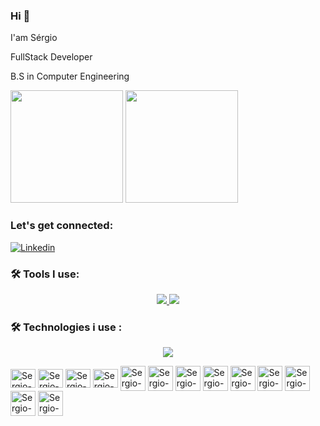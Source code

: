 ### Hi  👋

I'am Sérgio

FullStack Developer

B.S in Computer Engineering

<div>
<img height="180em" src="https://github-readme-stats.vercel.app/api?username=sergiojunnior&show_icons=true&theme=tokyonight"/>
 <img height="180em" src="https://github-readme-stats.vercel.app/api/top-langs/?username=sergiojunnior&layout=compact&theme=tokyonight"/>
  
</div>

###  Let's get connected:
[![Linkedin](https://img.shields.io/badge/LinkedIn-0077B5?style=for-the-badge&logo=linkedin&logoColor=white)](https://www.linkedin.com/in/sérgio-ricardo-ribeiro-junior/)

### 🛠️ Tools I use:
<p align="center">
  <a href="https://skillicons.dev">
    <img src="https://skillicons.dev/icons?i=azure,git,figma,docker,firebase,vscode" />
<img src="https://cdn.jsdelivr.net/gh/devicons/devicon/icons/jira/jira-original-wordmark.svg" />
  </a>
</p> 

### 🛠️ Technologies i use :
<p align="center">
  <a href="https://skillicons.dev">
    <img src="https://skillicons.dev/icons?i=html,css,js,ts" />
  </a>
</p> 

<div>
<img align="center" alt="Sergio-html" height="30" width="40" src="https://cdn.jsdelivr.net/gh/devicons/devicon/icons/html5/html5-original.svg"/>
<img align="center" alt="Sergio-css" height="30" width="40" src="https://cdn.jsdelivr.net/gh/devicons/devicon/icons/css3/css3-original.svg"/> 
<img align="center" alt="Sergio-js" height="30" width="40" src="https://cdn.jsdelivr.net/gh/devicons/devicon/icons/javascript/javascript-original.svg"/>
<img align="center" alt="Sergio-ts" height="30" width="40" src="https://cdn.jsdelivr.net/gh/devicons/devicon/icons/typescript/typescript-original.svg"/>
<img align="center" alt="Sergio-nextJs" height="40" width="40" src="https://cdn.jsdelivr.net/gh/devicons/devicon/icons/nextjs/nextjs-original.svg" />
<img align="center" alt="Sergio-nestJs" height="40" width="40" src="https://cdn.jsdelivr.net/gh/devicons/devicon/icons/nest/nest-original.svg" />
<img align="center" alt="Sergio-react" height="40" width="40" src="https://cdn.jsdelivr.net/gh/devicons/devicon/icons/react/react-original.svg" />
<img align="center" alt="Sergio-flutter" height="40" width="40" src="https://cdn.jsdelivr.net/gh/devicons/devicon/icons/flutter/flutter-original.svg"/>
<img align="center" alt="Sergio-dart" height="40" width="40" src="https://cdn.jsdelivr.net/gh/devicons/devicon/icons/dart/dart-plain-wordmark.svg" />
<img align="center" alt="Sergio-firebase" height="40" width="40" src="https://cdn.jsdelivr.net/gh/devicons/devicon/icons/firebase/firebase-plain-wordmark.svg" />
<img align="center" alt="Sergio-git" height="40" width="40" src="https://cdn.jsdelivr.net/gh/devicons/devicon/icons/git/git-original.svg" />
<img align="center" alt="Sergio-azure" height="40" width="40" src="https://cdn.jsdelivr.net/gh/devicons/devicon/icons/azure/azuredevops-original-wordmark.svg" />
<img align="center" alt="Sergio-vscode" height="40" width="40" src="https://cdn.jsdelivr.net/gh/devicons/devicon/icons/vscode/vscode-original-wordmark.svg" />

</div>
